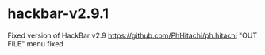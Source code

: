 # hackbar-v2.9.1
Fixed version of HackBar v2.9 https://github.com/PhHitachi/ph.hitachi
"OUT FILE" menu fixed
